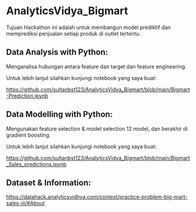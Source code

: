# AnalyticsVidya_Bigmart

Tujuan Hackathon ini adalah untuk membangun model prediktif dan memprediksi penjualan setiap produk di outlet tertentu.


## Data Analysis with Python:

Menganalisa hubungan antara feature dan target dan feature engineering. 

Untuk lebih lanjut silahkan kunjungi notebook yang saya buat:

https://github.com/sultanbst123/AnalyticsVidya_Bigmart/blob/main/Bigmart-Prediction.ipynb

## Data Modelling with Python:
Mengunakan feature selection & model selection 12 model, dan berakhir di gradient boosting.

Untuk lebih lanjut silahkan kunjungi notebook yang saya buat:

https://github.com/sultanbst123/AnalyticsVidya_Bigmart/blob/main/Bigmart_Sales_predictions.ipynb 

## Dataset & Information:
https://datahack.analyticsvidhya.com/contest/practice-problem-big-mart-sales-iii/#About
